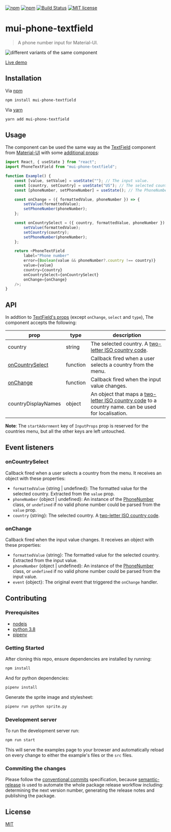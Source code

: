 [![npm](https://img.shields.io/npm/dt/mui-phone-textfield)](https://www.npmjs.com/package/mui-phone-textfield)
[![npm](https://img.shields.io/npm/v/mui-phone-textfield)](https://www.npmjs.com/package/mui-phone-textfield)
[![Build Status](https://travis-ci.com/soufyakoub/mui-phone-textfield.svg?branch=main)](https://travis-ci.com/soufyakoub/mui-phone-textfield)
[![MIT license](https://img.shields.io/badge/License-MIT-blue.svg)][18]

# mui-phone-textfield
> A phone number input for Material-UI.

![different variants of the same component][1]

[Live demo][2]

## Installation

Via [npm][3]

```sh
npm install mui-phone-textfield
```

Via [yarn][4]

```sh
yarn add mui-phone-textfield
```

## Usage
The component can be used the same way as the [TextField][5] component from [Material-UI][6] with some [additional props][7]:

```javascript
import React, { useState } from "react";
import PhoneTextField from "mui-phone-textfield";

function Example() {
	const [value, setValue] = useState(""); // The input value.
	const [country, setCountry] = useState("US"); // The selected country.
	const [phoneNumber, setPhoneNumber] = useState(); // The PhoneNumber instance.

	const onChange = ({ formattedValue, phoneNumber }) => {
		setValue(formattedValue);
		setPhoneNumber(phoneNumber);
	};

	const onCountrySelect = ({ country, formattedValue, phoneNumber }) => {
		setValue(formattedValue);
		setCountry(country);
		setPhoneNumber(phoneNumber);
	};

	return <PhoneTextField
		label="Phone number"
		error={Boolean(value && phoneNumber?.country !== country)}
		value={value}
		country={country}
		onCountrySelect={onCountrySelect}
		onChange={onChange}
	/>;
}
```

## API

In addtion to [TextField's props][8] (except `onChange`, `select` and `type`), The component accepts the following:

| prop | type | description|
|-|-|-|
| country | string | The selected country. A [two-letter ISO country code][9]. |
| [onCountrySelect][10] | function | Callback fired when a user selects a country from the menu. |
| [onChange][11] | function | Callback fired when the input value changes. |
| countryDisplayNames | object | An object that maps a [two-letter ISO country code][9] to a country name. can be used for localisation. |

**Note**: The `startAdornment` key of `InputProps` prop is reserved for the countries menu, but all the other keys are left untouched.

## Event listeners

### onCountrySelect

Callback fired when a user selects a country from the menu. It receives an object with these properties:

- `formattedValue` {string | undefined}: The formatted value for the selected country. Extracted from the `value` prop.
- `phoneNumber` {object | undefined}: An instance of the [PhoneNumber][12] class, or `undefined` if no valid phone number could be parsed from the `value` prop.
- `country` {string}: The selected country. A [two-letter ISO country code][9].

### onChange

Callback fired when the input value changes. It receives an object with these properties:

- `formattedValue` {string}: The formatted value for the selected country. Extracted from the input value.
- `phoneNumber` {object | undefined}: An instance of the [PhoneNumber][12] class, or `undefined` if no valid phone number could be parsed from the input value.
- `event` {object}: The original event that triggered the `onChange` handler.

## Contributing

### Prerequisites
- [nodejs][13]
- [python 3.8][14]
- [pipenv][15]

### Getting Started

After cloning this repo, ensure dependencies are installed by running:

```sh
npm install
```

And for python dependencies:
```sh
pipenv install
```

Generate the sprite image and stylesheet:
```sh
pipenv run python sprite.py
```

### Development server

To run the development server run:
```sh
npm run start
```

This will serve the examples page to your browser and automatically reload on every change to either the example's files or the `src` files.

### Commiting the changes

Please follow the [conventional commits][16] specification, because [semantic-release][17] is used to automate the whole package release workflow including: determining the next version number, generating the release notes and publishing the package.

## License

[MIT][18]

[1]: https://media.giphy.com/media/dfEkB4SEErQuv6l68I/giphy.gif
[2]: https://soufyakoub.github.io/mui-phone-textfield/
[3]: https://npmjs.org/
[4]: https://yarnpkg.com
[5]: https://material-ui.com/components/text-fields/
[6]: https://material-ui.com/
[7]: #api
[8]: https://material-ui.com/api/text-field/#props
[9]: https://en.wikipedia.org/wiki/ISO_3166-1_alpha-2#Officially_assigned_code_elements
[10]: #oncountryselect
[11]: #onchange
[12]: https://github.com/catamphetamine/libphonenumber-js/blob/master/README.md#phonenumber
[13]: https://nodejs.org
[14]: https://www.python.org/downloads/release/python-380/
[15]: https://pypi.org/project/pipenv/
[16]: https://www.conventionalcommits.org/en/v1.0.0/
[17]: https://github.com/semantic-release/semantic-release
[18]: LICENSE
